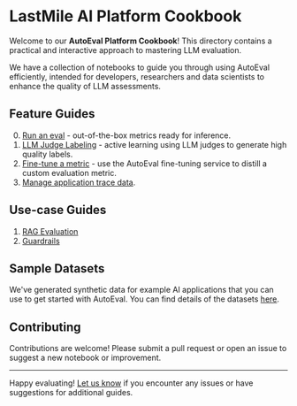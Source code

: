 # LastMile AI Platform Cookbook

Welcome to our **AutoEval Platform Cookbook**! This directory contains a practical and interactive approach to mastering LLM evaluation.

We have a collection of notebooks to guide you through using AutoEval efficiently, intended for developers, researchers and data scientists to enhance the quality of LLM assessments.

## Feature Guides

0. [Run an eval](https://github.com/lastmile-ai/lastmile-docs/blob/main/cookbook/AutoEval_Getting_Started.ipynb) - out-of-the-box metrics ready for inference.
1. [LLM Judge Labeling](https://github.com/lastmile-ai/lastmile-docs/blob/main/cookbook/AutoEval_Getting_Started.ipynb) - active learning using LLM judges to generate high quality labels.
2. [Fine-tune a metric](https://github.com/lastmile-ai/lastmile-docs/blob/main/cookbook/AutoEval_Getting_Started.ipynb) - use the AutoEval fine-tuning service to distill a custom evaluation metric.
3. [Manage application trace data](https://github.com/lastmile-ai/lastmile-docs/blob/main/cookbook/AutoEval_Getting_Started.ipynb).

## Use-case Guides

1. [RAG Evaluation](https://github.com/lastmile-ai/lastmile-docs/blob/main/cookbook/RAG_Evaluation.ipynb)
2. [Guardrails](https://github.com/lastmile-ai/lastmile-docs/blob/main/cookbook/RAG_Guardrails.ipynb)

## Sample Datasets
We've generated synthetic data for example AI applications that you can use to get started with AutoEval. You can find details of the datasets [here](https://github.com/lastmile-ai/lastmile-docs/blob/main/cookbook/data/README.md).

## Contributing

Contributions are welcome! Please submit a pull request or open an issue to suggest a new notebook or improvement.

---

Happy evaluating! [Let us know](https://discord.com/invite/xBhNKTetGx) if you encounter any issues or have suggestions for additional guides.
